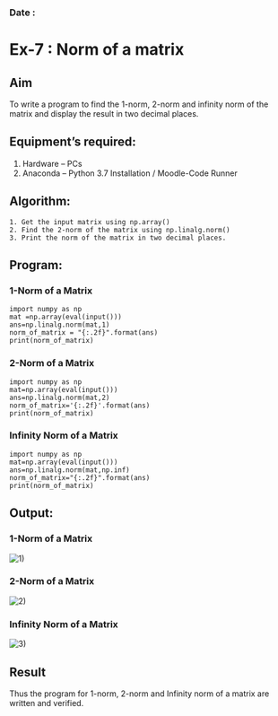 ### Date : 
# Ex-7 : Norm of a matrix
## Aim
To write a program to find the 1-norm, 2-norm and infinity norm of the matrix and display the result in two decimal places.
## Equipment’s required:
1.	Hardware – PCs
2.	Anaconda – Python 3.7 Installation / Moodle-Code Runner
## Algorithm:
	1. Get the input matrix using np.array()   
    2. Find the 2-norm of the matrix using np.linalg.norm()
	3. Print the norm of the matrix in two decimal places.
## Program:
### 1-Norm of a Matrix
```
import numpy as np
mat =np.array(eval(input()))
ans=np.linalg.norm(mat,1)
norm_of_matrix = "{:.2f}".format(ans)
print(norm_of_matrix)
```
### 2-Norm of a Matrix
```
import numpy as np
mat=np.array(eval(input()))
ans=np.linalg.norm(mat,2)
norm_of_matrix='{:.2f}'.format(ans)
print(norm_of_matrix)
```
### Infinity Norm of a Matrix

```
import numpy as np
mat=np.array(eval(input()))
ans=np.linalg.norm(mat,np.inf)
norm_of_matrix="{:.2f}".format(ans)
print(norm_of_matrix)
```
## Output:
### 1-Norm of a Matrix

![1)](https://github.com/user-attachments/assets/e8df66b0-cc65-4535-a7c3-478f4cc80436)
### 2-Norm of a Matrix
![2)](https://github.com/user-attachments/assets/ab2b527d-03ee-409f-9e33-c8c2e6cf6c1f)


### Infinity Norm of a Matrix
![3)](https://github.com/user-attachments/assets/c63f73e0-4ca1-4721-a1b8-85d3e5dc71e2)




## Result
Thus the program for 1-norm, 2-norm and Infinity norm of a matrix are written and verified.
